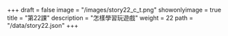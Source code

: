 +++
draft = false 
image = "/images/story22_c_t.png" 
showonlyimage = true 
title = "第22課" 
description = "怎樣學習玩遊戲"
weight = 22 
path = "/data/story22.json" 
+++
